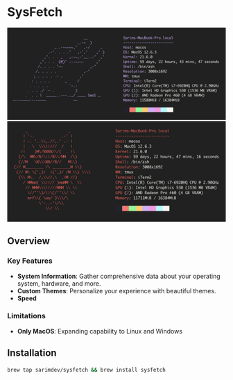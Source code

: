 # SysFetch

![Ocean Theme](./extra/ocean.jpeg)
![Alone Theme](./extra/alone.jpeg)

## Overview

### Key Features
- **System Information**: Gather comprehensive data about your operating system, hardware, and more.
- **Custom Themes**: Personalize your experience with beautiful themes.
- **Speed**

### Limitations
- **Only MacOS**: Expanding capability to Linux and Windows

## Installation
```bash
brew tap sarimdev/sysfetch && brew install sysfetch
```
